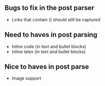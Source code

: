 ## Bugs to fix in the post parser
- Links that contain () should still be captured

## Need to haves in post parsing
- Inline code (in text and bullet blocks)
- Inline latex (in text and bullet blocks)

## Nice to haves in post parse
- Image support